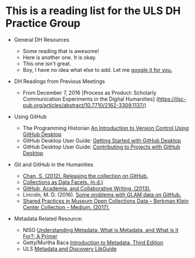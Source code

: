 # This is a reading list for the ULS DH Practice Group

* General DH Resources
    * Some reading that is awesome!
    * Here is another one. It is okay.
    * This one isn't great.
	* Boy, I have no idea what else to add. Let me [google it for you.](http://www.google.com)

* DH Readings from Previous Meetings
    * From December 7, 2016 [Process as Product: Scholarly Communication Experiments in the Digital Humanities] (https://jlsc-pub.org/articles/abstract/10.7710/2162-3309.1137/) 

* Using GitHub
    * The Programming Historian [An Introduction to Version Control Using GitHub Desktop](https://programminghistorian.org/lessons/getting-started-with-github-desktop)
	* GitHub Desktop User Guide: [Getting Started with GitHub Desktop](https://help.github.com/desktop/guides/getting-started-with-github-desktop/)
	* GitHub Desktop User Guide: [Contributing to Projects with GitHub Desktop](https://help.github.com/desktop/guides/contributing-to-projects/)

* Git and GitHub in the Humanities
	* [Chan, S. (2012). Releasing the collection on GitHub.](https://labs.cooperhewitt.org/2012/releasing-collection-github/)
	* [Collections as Data Facets. (n.d.)](https://collectionsasdata.github.io/facet2/)
	* [GitHub, Academia, and Collaborative Writing. (2013).](https://www.hastac.org/blogs/harrisonm/2013/10/12/github-academia-and-collaborative-writing)
	* Lincoln, M. D. (2016). [Some problems with GLAM data on GitHub.](https://matthewlincoln.net/2016/01/06/some-problems-with-glam-data-on-github.html)
	* [Shared Practices in Museum Open Collections Data – Berkman Klein Center Collection – Medium. (2017).](https://medium.com/berkman-klein-center/shared-practices-in-museum-open-collections-data-72e924c4849a)

* Metadata Related Resource:
	* NISO [Understanding Metadata: What is Metadata, and What is it For?: A Primer](https://www.niso.org/publications/understanding-metadata-2017)
	* Getty/Murtha Baca [Introduction to Metadata, Third Edition](http://www.getty.edu/publications/intrometadata/)
	* ULS [Metadata and Discovery LibGuide](https://pitt.libguides.com/metadatadiscovery)
